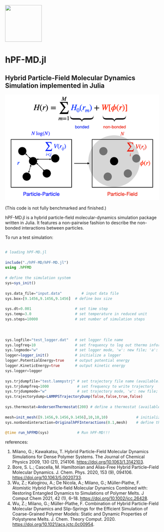 
 <img src="hPF_blockcopolymer.gif" width="120" height="120" />

# hPF-MD.jl 
## Hybrid Particle-Field Molecular Dynamics Simulation implemented in Julia



![hPF-MD](hPF-MD.png)

(This code is not fully benchmarked and finished.)

hPF-MD.jl is a hybrid particle-field molecular-dynamics simulation package written in Julia. It features a non-pairwise fashion to describe the non-bonded interactions between particles.

To run a test simulation:



```julia

# loading hPF-MD.jl

include("./hPF-MD/hPF-MD.jl")
using .hPFMD

# define the simulation system
sys=sys_init()

sys.data_file="input.data"         # input data file
sys.box=[9.1456,9.1456,9.1456]  # define box size

sys.dt=0.001                    # set time step
sys.temp=3.0                    # set temperature in reduced unit
sys.steps=10000                 # set number of simulation steps



sys.logfile="test_logger.dat"   # set logger file name
sys.logfreq=10                  # set frequency to log out thermo information
sys.logmode="w"                 # set logger mode, 'w': new file; 'a': continue write
logger=logger_init()            # initialize a logger
logger.PotentialEnergy=true     # output potential energy
logger.KineticEnergy=true       # output kinetic energy
sys.logger=logger

sys.trjdumpfile="test.lammpstrj" # set trajectory file name (available: XYZTrajectoryDump, LAMMPSTrajectoryDump)
sys.trjdumpfreq=1000             # set frequency to write trajectory
sys.trjdumpmode="w"              # set trajectory mode, 'w': new file; 'a': continue write
sys.trajectorydump=LAMMPSTrajectoryDump(false,false,true,false)

sys.thermostat=AndersenThermostat(200) # define a thermostat (available: BerendsenThermostat, AndersenThermostat)

mesh=init_mesh([9.1456,9.1456,9.1456],10,10,10)             # initialize a mesh for the field
sys.nonbondinteraction=OriginalhPFInteractions(0.1,mesh)    # define the type of the non-bond interaction

@time run_hPFMD(sys)             # Run hPF-MD!!!
```

references:
1. Milano, G.; Kawakatsu, T. Hybrid Particle-Field Molecular Dynamics Simulations for Dense Polymer Systems. The Journal of Chemical Physics 2009, 130 (21), 214106. https://doi.org/10.1063/1.3142103.
2. Bore, S. L.; Cascella, M. Hamiltonian and Alias-Free Hybrid Particle–Field Molecular Dynamics. J. Chem. Phys. 2020, 153 (9), 094106. https://doi.org/10.1063/5.0020733.
3. Wu, Z.; Kalogirou, A.; De Nicola, A.; Milano, G.; Müller‐Plathe, F. Atomistic Hybrid Particle‐field Molecular Dynamics Combined with: Restoring Entangled Dynamics to Simulations of Polymer Melts. J Comput Chem 2021, 42 (1), 6–18. https://doi.org/10.1002/jcc.26428.
4. Wu, Z.; Milano, G.; Müller-Plathe, F. Combination of Hybrid Particle-Field Molecular Dynamics and Slip-Springs for the Efficient Simulation of Coarse-Grained Polymer Models: Static and Dynamic Properties of Polystyrene Melts. J. Chem. Theory Comput. 2020. https://doi.org/10.1021/acs.jctc.0c00954.
